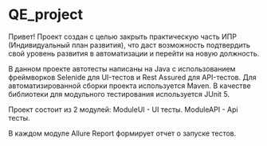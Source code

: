 # QE_project
Привет!
Проект создан с целью закрыть практическую часть ИПР (Индивидуальный план развития),
что даст возможность подтвердить свой уровень развития в автоматизации и перейти на новую должность.

В данном проекте автотесты написаны на Java с использованием фреймворков Selenide для UI-тестов 
и Rest Assured для API-тестов.
Для автоматизированной сборки проекта используется Maven.
В качестве библиотеки для модульного тестирования используется JUnit 5.

Проект состоит из 2 модулей:
ModuleUI - UI тесты.
ModuleAPI - Api тесты.

В каждом модуле Allure Report формирует отчет о запуске тестов.

